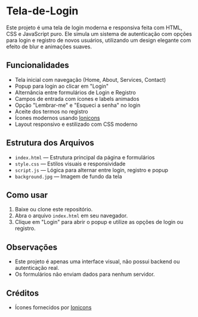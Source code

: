 # Tela-de-Login
Este projeto é uma tela de login moderna e responsiva feita com HTML, CSS e JavaScript puro. Ele simula um sistema de autenticação com opções para login e registro de novos usuários, utilizando um design elegante com efeito de blur e animações suaves.

## Funcionalidades

- Tela inicial com navegação (Home, About, Services, Contact)
- Popup para login ao clicar em "Login"
- Alternância entre formulários de Login e Registro
- Campos de entrada com ícones e labels animados
- Opção "Lembrar-me" e "Esqueci a senha" no login
- Aceite dos termos no registro
- Ícones modernos usando [Ionicons](https://ionic.io/ionicons)
- Layout responsivo e estilizado com CSS moderno

## Estrutura dos Arquivos
- `index.html` — Estrutura principal da página e formulários
- `style.css` — Estilos visuais e responsividade
- `script.js` — Lógica para alternar entre login, registro e popup
- `background.jpg` — Imagem de fundo da tela

## Como usar

1. Baixe ou clone este repositório.
2. Abra o arquivo `index.html` em seu navegador.
3. Clique em "Login" para abrir o popup e utilize as opções de login ou registro.

## Observações

- Este projeto é apenas uma interface visual, não possui backend ou autenticação real.
- Os formulários não enviam dados para nenhum servidor.

## Créditos

- Ícones fornecidos por [Ionicons](https://ionic.io/ionicons)
